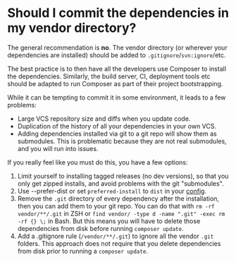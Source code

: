 # Should I commit the dependencies in my vendor directory?

The general recommendation is **no**. The vendor directory (or wherever your
dependencies are installed) should be added to `.gitignore`/`svn:ignore`/etc.

The best practice is to then have all the developers use Composer to install
the dependencies. Similarly, the build server, CI, deployment tools etc should
be adapted to run Composer as part of their project bootstrapping.

While it can be tempting to commit it in some environment, it leads to a few
problems:

-   Large VCS repository size and diffs when you update code.
-   Duplication of the history of all your dependencies in your own VCS.
-   Adding dependencies installed via git to a git repo will show them as
    submodules. This is problematic because they are not real submodules, and you
    will run into issues.

If you really feel like you must do this, you have a few options:

1. Limit yourself to installing tagged releases (no dev versions), so that you
   only get zipped installs, and avoid problems with the git "submodules".
2. Use --prefer-dist or set `preferred-install` to `dist` in your
   [config](../04-schema.md#config).
3. Remove the `.git` directory of every dependency after the installation, then
   you can add them to your git repo. You can do that with `rm -rf vendor/**/.git`
   in ZSH or `find vendor/ -type d -name ".git" -exec rm -rf {} \;` in Bash.
   But this means you will have to delete those dependencies from disk before
   running `composer update`.
4. Add a .gitignore rule (`/vendor/**/.git`) to ignore all the vendor `.git` folders.
   This approach does not require that you delete dependencies from disk prior to
   running a `composer update`.
